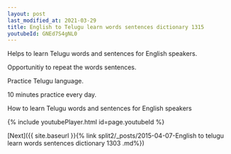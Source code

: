 ```yaml
---
layout: post
last_modified_at: 2021-03-29
title: English to Telugu learn words sentences dictionary 1315 
youtubeId: GNEd7S4gNL0
---
```

 
 
Helps to learn Telugu words and sentences for English speakers.

Opportunitiy to repeat the words sentences. 

Practice Telugu language. 
 
10 minutes practice every day. 
 
How to learn Telugu words and sentences for English speakers 
 
{% include youtubePlayer.html id=page.youtubeId %}
 
 
[Next]({{ site.baseurl }}{% link  split2/_posts/2015-04-07-English to telugu learn words sentences dictionary 1303 .md%})
 
